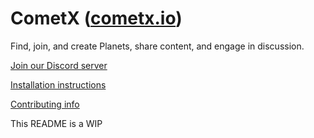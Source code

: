 # CometX ([cometx.io](https://www.cometx.io))

Find, join, and create Planets, share content, and engage in discussion.

[Join our Discord server](https://discord.gg/NPCMGSm)

[Installation instructions](INSTALLATION.md)

[Contributing info](CONTRIBUTING.md)

This README is a WIP
